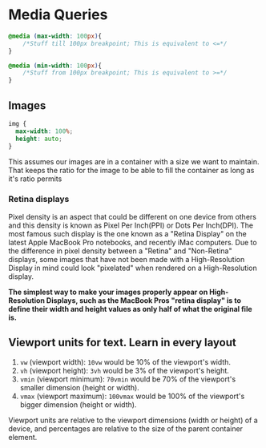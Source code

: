 # Media Queries

```CSS
@media (max-width: 100px){
    /*Stuff till 100px breakpoint; This is equivalent to <=*/
}

@media (min-width: 100px){
    /*Stuff from 100px breakpoint; This is equivalent to >=*/
}
```

## Images

```CSS
img {
  max-width: 100%;
  height: auto;
}
```

This assumes our images are in a container with a size we want to maintain.
That keeps the ratio for the image to be able to fill the container as long as it's ratio permits

### Retina displays

Pixel density is an aspect that could be different on one device from others and this density is known as Pixel Per Inch(PPI) or Dots Per Inch(DPI). The most famous such display is the one known as a "Retina Display" on the latest Apple MacBook Pro notebooks, and recently iMac computers. Due to the difference in pixel density between a "Retina" and "Non-Retina" displays, some images that have not been made with a High-Resolution Display in mind could look "pixelated" when rendered on a High-Resolution display.

**The simplest way to make your images properly appear on High-Resolution Displays, such as the MacBook Pros "retina display" is to define their width and height values as only half of what the original file is.**

## Viewport units for text. **Learn in every layout**

1. `vw` (viewport width): `10vw` would be 10% of the viewport's width.
2. `vh` (viewport height): `3vh` would be 3% of the viewport's height.
3. `vmin` (viewport minimum): `70vmin` would be 70% of the viewport's smaller dimension (height or width).
4. `vmax` (viewport maximum): `100vmax` would be 100% of the viewport's bigger dimension (height or width).

Viewport units are relative to the viewport dimensions (width or height) of a device, and percentages are relative to the size of the parent container element.
